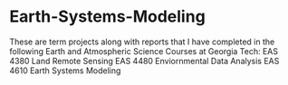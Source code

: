 # Earth-Systems-Modeling
These are term projects along with reports that I have completed in the following Earth and Atmospheric Science Courses at Georgia Tech:
EAS 4380 Land Remote Sensing
EAS 4480 Enviornmental Data Analysis
EAS 4610 Earth Systems Modeling



